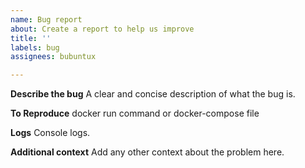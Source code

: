 ```yaml
---
name: Bug report
about: Create a report to help us improve
title: ''
labels: bug
assignees: bubuntux

---
```


**Describe the bug**
A clear and concise description of what the bug is.

**To Reproduce**
docker run command
or
docker-compose file

**Logs**
Console logs.

**Additional context**
Add any other context about the problem here.
